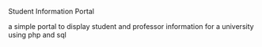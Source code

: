 Student Information Portal

a simple portal to display student and professor information for a university using php and sql
